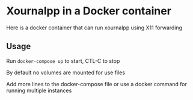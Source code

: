 # Xournalpp in a Docker container

Here is a docker container that can run xournalpp using X11 forwarding

## Usage

Run `docker-compose up` to start, CTL-C to stop

By default no volumes are mounted for use files

Add more lines to the docker-compose file or use a docker command for running multiple instances
